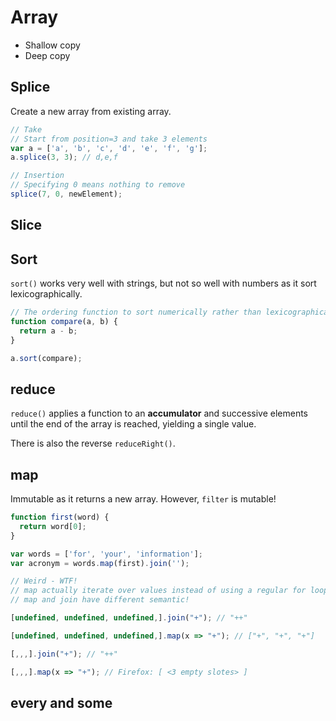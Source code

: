 # Array

* Shallow copy
* Deep copy

## Splice

Create a new array from existing array.

```js
// Take
// Start from position=3 and take 3 elements
var a = ['a', 'b', 'c', 'd', 'e', 'f', 'g'];
a.splice(3, 3); // d,e,f

// Insertion
// Specifying 0 means nothing to remove
splice(7, 0, newElement);
```

## Slice

## Sort

`sort()` works very well with strings, but not so well with numbers as it sort lexicographically.

```js
// The ordering function to sort numerically rather than lexicographically
function compare(a, b) {
  return a - b;}

a.sort(compare);
```

## reduce

`reduce()` applies a function to an **accumulator** and successive elements until the end of the array is reached, yielding a single value.

There is also the reverse `reduceRight()`.

## map

Immutable as it returns a new array. However, `filter` is mutable!

```js
function first(word) {
  return word[0];}

var words = ['for', 'your', 'information'];
var acronym = words.map(first).join('');
```

```js
// Weird - WTF!
// map actually iterate over values instead of using a regular for loop like join
// map and join have different semantic!

[undefined, undefined, undefined,].join("+"); // "++"

[undefined, undefined, undefined,].map(x => "+"); // ["+", "+", "+"]

[,,,].join("+"); // "++"

[,,,].map(x => "+"); // Firefox: [ <3 empty slotes> ]
```

## every and some